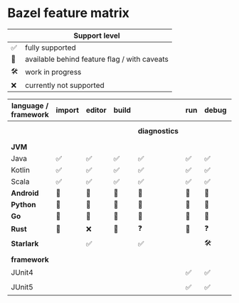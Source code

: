 # Bazel feature matrix

|     | Support level                                |
| --- |----------------------------------------------|
| ✅   | fully supported                              |
| 🚩  | available behind feature flag / with caveats |
| 🛠️ | work in progress                             |
| ❌   | currently not supported                      |


| **language /<br>framework** | **import** | **editor** | **build** |                 | **run** | **debug** | **test**       |                |             |             |
| --------------------------- | ---------- | ---------- | --------- | --------------- | ------- | --------- | -------------- | -------------- | ----------- | ----------- |
|                             |            |            |           | **diagnostics** |         |           | **run target** | **run gutter** | **reports** | **filters** |
| **JVM**                     |            |            |           |                 |         |           |                |                |             |             |
| Java                        | ✅          | ✅          | ✅         | ✅               | ✅       | ✅         | ✅              |                |             |             |
| Kotlin                      | ✅          | ✅          | ✅         | ✅               | ✅       | ✅         | ✅              |                |             |             |
| Scala                       | ✅          | ✅          | ✅         | ✅               | ✅       | ✅         | ✅              |                |             |             |
| **Android**                 | 🚩         | 🚩         | 🚩        | 🚩              | 🚩      | 🚩        |                |                |             |             |
| **Python**                  | 🚩         | 🚩         | 🚩        | 🚩              | 🚩      | 🚩        |                |                |             |             |
| **Go**                      | 🚩         | 🚩         | 🚩        | 🚩              | 🚩      | 🚩        |                |                |             |             |
| **Rust**                    | 🚩         | ❌          | 🚩        | ❓               | 🚩<br>  | ❓         |                |                |             |             |
| **Starlark**                |            | ✅          |           | ✅               |         | 🛠️       |                |                |             |             |
|                             |            |            |           |                 |         |           |                |                |             |             |
| **framework**               |            |            |           |                 |         |           |                |                |             |             |
| JUnit4                      |            |            |           |                 | ✅       | ✅         | ✅              | ❓              | ✅           | 🛠️         |
| JUnit5                      |            |            |           |                 | ✅       | ✅         | ✅              | ❓              | ✅           | 🛠️         |
